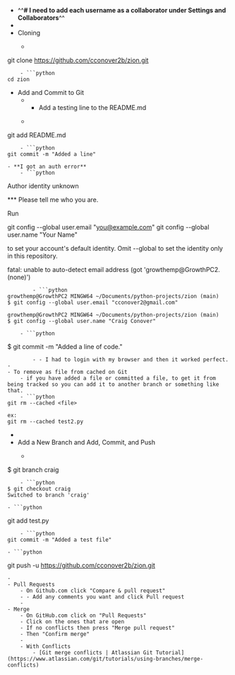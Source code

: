 - ^^**# I need to add each username as a collaborator under Settings and Collaborators**^^
- 
- Cloning 
    - ```python
git clone https://github.com/cconover2b/zion.git
``` 
    - ```python
cd zion
``` 
- Add and Commit to Git
    - - Add a testing line to the README.md
    - ```python
git add README.md
``` 
    - ```python
git commit -m "Added a line"
``` 
    - **I got an auth error**
        - ```python
Author identity unknown

*** Please tell me who you are.

Run

  git config --global user.email "you@example.com"
  git config --global user.name "Your Name"

to set your account's default identity.
Omit --global to set the identity only in this repository.

fatal: unable to auto-detect email address (got 'growthemp@GrowthPC2.(none)')

``` 
        - ```python
growthemp@GrowthPC2 MINGW64 ~/Documents/python-projects/zion (main)
$ git config --global user.email "cconover2@gmail.com"

growthemp@GrowthPC2 MINGW64 ~/Documents/python-projects/zion (main)
$ git config --global user.name "Craig Conover"

``` 
        - ```python
$ git commit -m "Added a line of code."

``` 
        - - I had to login with my browser and then it worked perfect. 
- 
- To remove as file from cached on Git
    - if you have added a file or committed a file, to get it from being tracked so you can add it to another branch or something like that. 
    - ```python
git rm --cached <file>

ex:
git rm --cached test2.py
``` 
- 
- Add a New Branch and Add, Commit, and Push
    - ```python
$ git branch craig
```
    - ```python
$ git checkout craig
Switched to branch 'craig'

``` 
    - ```python
git add test.py
``` 
    - ```python
git commit -m "Added a test file"

``` 
    - ```python
git push -u https://github.com/cconover2b/zion.git

``` 
- 
- Pull Requests 
    - On Github.com click "Compare & pull request" 
    - - Add any comments you want and click Pull request
    - 
- Merge 
    - On GitHub.com click on "Pull Requests"
    - Click on the ones that are open
    - If no conflicts then press "Merge pull request" 
    - Then "Confirm merge"
    - 
    - With Conflicts
        - [Git merge conflicts | Atlassian Git Tutorial](https://www.atlassian.com/git/tutorials/using-branches/merge-conflicts) 